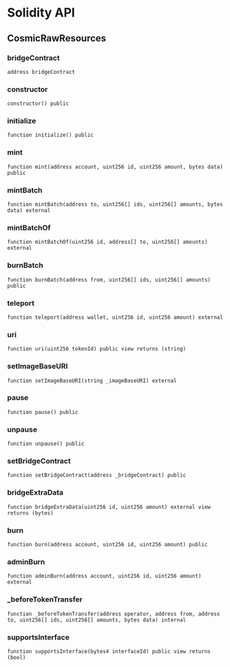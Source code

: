 # Solidity API

## CosmicRawResources

### bridgeContract

```solidity
address bridgeContract
```

### constructor

```solidity
constructor() public
```

### initialize

```solidity
function initialize() public
```

### mint

```solidity
function mint(address account, uint256 id, uint256 amount, bytes data) public
```

### mintBatch

```solidity
function mintBatch(address to, uint256[] ids, uint256[] amounts, bytes data) external
```

### mintBatchOf

```solidity
function mintBatchOf(uint256 id, address[] to, uint256[] amounts) external
```

### burnBatch

```solidity
function burnBatch(address from, uint256[] ids, uint256[] amounts) public
```

### teleport

```solidity
function teleport(address wallet, uint256 id, uint256 amount) external
```

### uri

```solidity
function uri(uint256 tokenId) public view returns (string)
```

### setImageBaseURI

```solidity
function setImageBaseURI(string _imageBaseURI) external
```

### pause

```solidity
function pause() public
```

### unpause

```solidity
function unpause() public
```

### setBridgeContract

```solidity
function setBridgeContract(address _bridgeContract) public
```

### bridgeExtraData

```solidity
function bridgeExtraData(uint256 id, uint256 amount) external view returns (bytes)
```

### burn

```solidity
function burn(address account, uint256 id, uint256 amount) public
```

### adminBurn

```solidity
function adminBurn(address account, uint256 id, uint256 amount) external
```

### _beforeTokenTransfer

```solidity
function _beforeTokenTransfer(address operator, address from, address to, uint256[] ids, uint256[] amounts, bytes data) internal
```

### supportsInterface

```solidity
function supportsInterface(bytes4 interfaceId) public view returns (bool)
```


